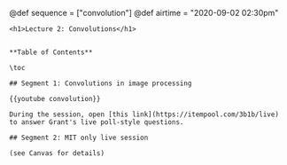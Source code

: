 @def sequence = ["convolution"]
@def airtime = "2020-09-02 02:30pm"
~~~
<h1>Lecture 2: Convolutions</h1>
~~~

~~~Airs on: <span class="moment">~~~{{showtime airtime}}~~~</span>~~~

**Table of Contents**

\toc

## Segment 1: Convolutions in image processing

{{youtube convolution}}

During the session, open [this link](https://itempool.com/3b1b/live) to answer Grant's live poll-style questions.

## Segment 2: MIT only live session

(see Canvas for details)

